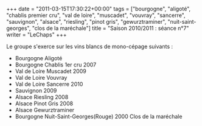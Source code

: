 +++
date = "2011-03-15T17:30:22+00:00"
tags = ["bourgogne", "aligoté", "chablis premier cru", "val de loire", "muscadet", "vouvray", "sancerre", "sauvignon", "alsace", "riesling", "pinot gris", "gewurztraminer", "nuit-saint-georges", "clos de la maréchale"]
title = "Saison 2010/2011 : séance n°7"
writer = "LeChaps"
+++

Le groupe s'exerce sur les vins blancs de mono-cépage suivants :

* Bourgogne Aligoté
* Bourgogne Chablis 1er cru 2007
* Val de Loire Muscadet 2009
* Val de Loire Vouvray
* Val de Loire Sancerre 2010
* Sauvignon 2009
* Alsace Riesling 2008
* Alsace Pinot Gris 2008
* Alsace Gewurztraminer
* Bourgogne Nuit-Saint-Georges(Rouge) 2000 Clos de la maréchale